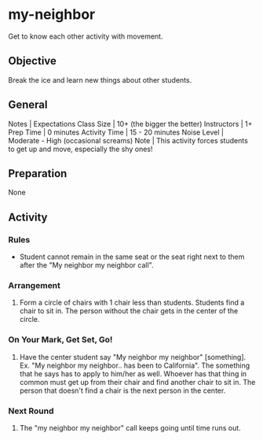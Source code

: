 # my-neighbor

Get to know each other activity with movement.

## Objective

Break the ice and learn new things about other students.

## General
Notes | Expectations
Class Size | 10+ (the bigger the better)
Instructors | 1+
Prep Time | 0 minutes
Activity Time | 15 - 20 minutes
Noise Level | Moderate - High (occasional screams)
Note | This activity forces students to get up and move, especially the shy ones!

## Preparation

None

## Activity

### Rules
* Student cannot remain in the same seat or the seat right next to them after the "My neighbor my neighbor call".

### Arrangement

1. Form a circle of chairs with 1 chair less than students. Students find a chair to sit in. The person without the chair gets in the center of the circle.

### On Your Mark, Get Set, Go!
1. Have the center student say "My neighbor my neighbor" [something]. Ex. "My neighbor my neighbor.. has been to California". The something that he says has to apply to him/her as well. Whoever has that thing in common must get up from their chair and find another chair to sit in. The person that doesn't find a chair is the next person in the center.  

### Next Round
1. The "my neighbor my neighbor" call keeps going until time runs out. 
